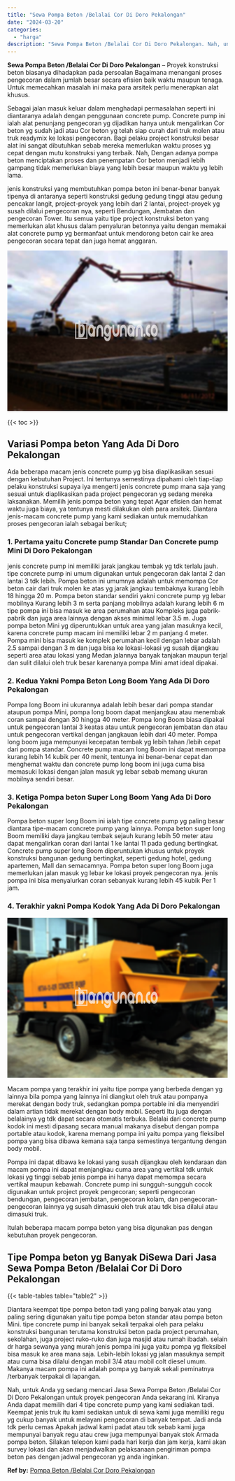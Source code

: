 ```yaml
---
title: "Sewa Pompa Beton /Belalai Cor Di Doro Pekalongan"
date: "2024-03-20"
categories: 
  - "harga"
description: "Sewa Pompa Beton /Belalai Cor Di Doro Pekalongan. Nah, untuk Anda yg sedang mencari Jasa Sewa Pompa Beton /Belalai Cor Di Doro Pekalongan untuk proyek pengec..."
---
```


**Sewa Pompa Beton /Belalai Cor Di Doro Pekalongan** – Proyek konstruksi beton biasanya dihadapkan pada persoalan Bagaimana menangani proses pengecoran dalam jumlah besar secara efisien baik waktu maupun tenaga. Untuk memecahkan masalah ini maka para arsitek perlu menerapkan alat khusus.

Sebagai jalan masuk keluar dalam menghadapi permasalahan seperti ini diantaranya adalah dengan penggunaan concrete pump. Concrete pump ini ialah alat penunjang pengecoran yg dijadikan hanya untuk mengalirkan Cor beton yg sudah jadi atau Cor beton yg telah siap curah dari truk molen atau truk readymix ke lokasi pengecoran. Bagi pelaku project konstruksi besar alat ini sangat dibutuhkan sebab mereka memerlukan waktu proses yg cepat dengan mutu konstruksi yang terbaik. Nah, Dengan adanya pompa beton menciptakan proses dan penempatan Cor beton menjadi lebih gampang tidak memerlukan biaya yang lebih besar maupun waktu yg lebih lama.

jenis konstruksi yang membutuhkan pompa beton ini benar-benar banyak tipenya di antaranya seperti konstruksi gedung gedung tinggi atau gedung pencakar langit, project-proyek yang lebih dari 2 lantai, project-proyek yg susah dilalui pengecoran nya, seperti Bendungan, Jembatan dan pengecoran Tower. Itu semua yaitu tipe project konstruksi beton yang memerlukan alat khusus dalam penyaluran betonnya yaitu dengan memakai alat concrete pump yg bermanfaat untuk mendorong beton cair ke area pengecoran secara tepat dan juga hemat anggaran.

![Sewa Pompa Beton /Belalai Cor Di Doro Pekalongan](/images/sewa-concrete-pump-28.png)

{{< toc >}}

## Variasi Pompa beton Yang Ada Di Doro Pekalongan

Ada beberapa macam jenis concrete pump yg bisa diaplikasikan sesuai dengan kebutuhan Project. Ini tentunya semestinya dipahami oleh tiap-tiap pelaku konstruksi supaya iya mengerti jenis concrete pump mana saja yang sesuai untuk diaplikasikan pada project pengecoran yg sedang mereka laksanakan. Memilih jenis pompa beton yang tepat Agar efisien dan hemat waktu juga biaya, ya tentunya mesti dilakukan oleh para arsitek. Diantara jenis-macam concrete pump yang kami sediakan untuk memudahkan proses pengecoran ialah sebagai berikut;

### 1\. Pertama yaitu Concrete pump Standar Dan Concrete pump Mini Di Doro Pekalongan

jenis concrete pump ini memiliki jarak jangkau tembak yg tdk terlalu jauh. tipe concrete pump ini umum digunakan untuk pengecoran dak lantai 2 dan lantai 3 tdk lebih. Pompa beton ini umumnya adalah untuk memompa Cor beton cair dari truk molen ke atas yg jarak jangkau tembaknya kurang lebih 18 hingga 20 m. Pompa beton standar sendiri yakni concrete pump yg lebar mobilnya Kurang lebih 3 m serta panjang mobilnya adalah kurang lebih 6 m tipe pompa ini bisa masuk ke area perumahan atau Kompleks juga pabrik-pabrik dan juga area lainnya dengan akses minimal lebar 3.5 m. Juga pompa beton Mini yg diperuntukkan untuk area yang jalan masuknya kecil, karena concrete pump macam ini memiliki lebar 2 m panjang 4 meter. Pompa mini bisa masuk ke komplek perumahan kecil dengan lebar adalah 2.5 sampai dengan 3 m dan juga bisa ke lokasi-lokasi yg susah dijangkau seperti area atau lokasi yang Medan jalannya banyak tanjakan maupun terjal dan sulit dilalui oleh truk besar karenanya pompa Mini amat ideal dipakai.

### 2\. Kedua Yakni Pompa Beton Long Boom Yang Ada Di Doro Pekalongan

Pompa long Boom ini ukurannya adalah lebih besar dari pompa standar ataupun pompa Mini, pompa long boom dapat menjangkau atau menembak coran sampai dengan 30 hingga 40 meter. Pompa long Boom biasa dipakai untuk pengecoran lantai 3 keatas atau untuk pengecoran jembatan dan atau untuk pengecoran vertikal dengan jangkauan lebih dari 40 meter. Pompa long boom juga mempunyai kecepatan tembak yg lebih tahan /lebih cepat dari pompa standar. Concrete pump macam long Boom ini dapat memompa kurang lebih 14 kubik per 40 menit, tentunya ini benar-benar cepat dan menghemat waktu dan concrete pump long boom ini juga cuma bisa memasuki lokasi dengan jalan masuk yg lebar sebab memang ukuran mobilnya sendiri besar.

### 3\. Ketiga Pompa beton Super Long Boom Yang Ada Di Doro Pekalongan

Pompa beton super long Boom ini ialah tipe concrete pump yg paling besar diantara tipe-macam concrete pump yang lainnya. Pompa beton super long Boom memiliki daya jangkau tembak sejauh kurang lebih 50 meter atau dapat mengalirkan coran dari lantai 1 ke lantai 11 pada gedung bertingkat. Concrete pump super long Boom diperuntukan khusus untuk proyek konstruksi bangunan gedung bertingkat, seperti gedung hotel, gedung apartemen, Mall dan semacamnya. Pompa beton super long Boom juga memerlukan jalan masuk yg lebar ke lokasi proyek pengecoran nya. jenis pompa ini bisa menyalurkan coran sebanyak kurang lebih 45 kubik Per 1 jam.

### 4\. Terakhir yakni Pompa Kodok Yang Ada Di Doro Pekalongan

![Sewa Pompa Beton /Belalai Cor Di Doro Pekalongan](/images/sewa-concrete-pump-08.png)

Macam pompa yang terakhir ini yaitu tipe pompa yang berbeda dengan yg lainnya bila pompa yang lainnya ini diangkut oleh truk atau pompanya merekat dengan body truk, sedangkan pompa portable ini dia menyendiri dalam artian tidak merekat dengan body mobil. Seperti Itu juga dengan belalainya yg tdk dapat secara otomatis terbuka. Belalai dari concrete pump kodok ini mesti dipasang secara manual makanya disebut dengan pompa portable atau kodok, karena memang pompa ini yaitu pompa yang fleksibel pompa yang bisa dibawa kemana saja tanpa semestinya tergantung dengan body mobil.

Pompa ini dapat dibawa ke lokasi yang susah dijangkau oleh kendaraan dan macam pompa ini dapat menjangkau cuma area yang vertikal tdk untuk lokasi yg tinggi sebab jenis pompa ini hanya dapat memompa secara vertikal maupun kebawah. Concrete pump ini sungguh-sungguh cocok digunakan untuk project proyek pengecoran; seperti pengecoran bendungan, pengecoran jembatan, pengecoran kolam, dan pengecoran-pengecoran lainnya yg susah dimasuki oleh truk atau tdk bisa dilalui atau dimasuki truk.

Itulah beberapa macam pompa beton yang bisa digunakan pas dengan kebutuhan proyek pengecoran.

## Tipe Pompa beton yg Banyak DiSewa Dari Jasa Sewa Pompa Beton /Belalai Cor Di Doro Pekalongan

{{< table-tables table="table2" >}}

Diantara keempat tipe pompa beton tadi yang paling banyak atau yang paling sering digunakan yaitu tipe pompa beton standar atau pompa beton Mini. tipe concrete pump ini banyak sekali terpakai oleh para pelaku konstruksi bangunan terutama konstruksi beton pada project perumahan, sekolahan, juga project ruko-ruko dan juga masjid atau rumah ibadah. selain dr harga sewanya yang murah jenis pompa ini juga yaitu pompa yg fleksibel bisa masuk ke area mana saja. Lebih-lebih lokasi yg jalan masuknya sempit atau cuma bisa dilalui dengan mobil 3/4 atau mobil colt diesel umum. Makanya macam pompa ini adalah pompa yg banyak sekali peminatnya /terbanyak terpakai di lapangan.

Nah, untuk Anda yg sedang mencari Jasa Sewa Pompa Beton /Belalai Cor Di Doro Pekalongan untuk proyek pengecoran Anda sekarang ini. Kiranya Anda dapat memilih dari 4 tipe concrete pump yang kami sediakan tadi. Keempat jenis truk itu kami sediakan untuk di sewa kami juga memiliki regu yg cukup banyak untuk melayani pengecoran di banyak tempat. Jadi anda tdk perlu cemas Apakah jadwal kami padat atau tdk sebab kami juga mempunyai banyak regu atau crew juga mempunyai banyak stok Armada pompa beton. Silakan telepon kami pada hari kerja dan jam kerja, kami akan survey lokasi dan akan menjadwalkan pelaksanaan pengiriman pompa beton pas dengan jadwal pengecoran yg anda inginkan.

**Ref by:** [Pompa Beton /Belalai Cor Doro Pekalongan](https://id.wikipedia.org/wiki/Pompa)
